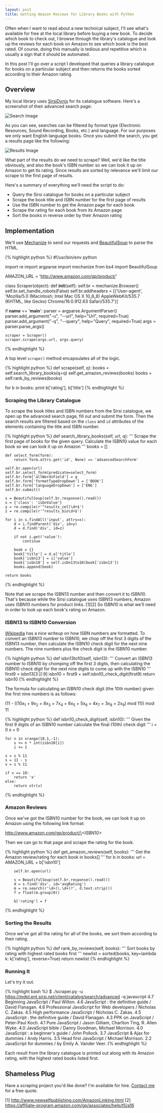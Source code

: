 ```yaml
---
layout: post
title: Getting Amazon Reviews for Library Books with Python
---
```


Often when I want to read about a new technical subject, I'll see what's available for free at the 
local library before buying a new book. To decide which book to check out, I browse through the library's
catalogue and look up the reviews for each book on Amazon to see which book is the best rated. 
Of course, doing this manually is tedious and repetitive which is usually a sign that it should be 
automated. 

In this post I'll go over a script I developed that queries a library catalogue for books on a particular 
subject and then returns the books sorted according to their Amazon rating.

## Overview

My local library uses [SirsiDynix](http://www.sirsidynix.com/) for its catalogue software. Here's a 
screenshot of their advanced search page:

![Search Image](/assets/sirsi/advanced_search.png)

As you can see, searches can be filtered by format type (Electronic Resources, Sound Recording, Books, etc.) 
and language. For our purposes we only want English language books. Once you submit the search, you get a 
results page like the following:

![Results Image](/assets/sirsi/search_results.png)

What part of the results do we need to scrape? Well, we'd like the title obviously, and also the book's 
ISBN number so we can look it up on Amazon to get its rating. Since results are sorted by relevance we'll 
limit our scrape to the first page of results. 

Here's a summary of everything we'll need the script to do:

* Query the Sirsi catalogue for books on a particular subject
* Scrape the book title and ISBN number for the first page of results
* Use the ISBN number to get the Amazon page for each book
* Scrape the rating for each book from its Amazon page
* Sort the books in reverse order by their Amazon rating

## Implementation

We'll use [Mechanize](http://wwwsearch.sourceforge.net/mechanize/) to send our requests and 
[BeautifulSoup](http://www.crummy.com/software/BeautifulSoup/) to parse the HTML.

{% highlight python %}
#!/usr/bin/env python

import re
import argparse
import mechanize
from bs4 import BeautifulSoup

AMAZON_URL = 'http://www.amazon.com/gp/product/'

class Scraper(object):
    def __init__(self):
        self.br = mechanize.Browser()
        self.br.set_handle_robots(False)
        self.br.addheaders = [('User-agent', 
                               'Mozilla/5.0 (Macintosh; Intel Mac OS X 10_6_8) AppleWebKit/535.7 (KHTML, like Gecko) Chrome/16.0.912.63 Safari/535.7')]

if __name__ == '__main__':
    parser = argparse.ArgumentParser()
    parser.add_argument("-u", "--url",   help="Url", required=True)
    parser.add_argument("-q", "--query", help="Query", required=True)
    args = parser.parse_args()

    scraper = Scraper()
    scraper.scrape(args.url, args.query)
{% endhighlight %}

A top level `scrape()` method encapsulates all of the logic.

{% highlight python %}
def scrape(self, q):
   books = self.search_library_books(q=q)
   self.get_amazon_reviews(books)
   books = self.rank_by_reviews(books)

   for b in books:
       print b['rating'], b['title']
{% endhighlight %}

### Scraping the Library Catalogue

To scrape the book titles and ISBN numbers from the Sirsi catalogue, we open up the advanced search page,
fill out and submit the form. Then the search results are filtered based on the `class` and `id` attributes 
of the elements containing the title and ISBN number. 

{% highlight python %}
def search_library_books(self, url, q):
    '''
    Scrape the first page of books for the given query.
    Calculate the ISBN10 value for each book so we can 
    look it up on Amazon
    '''
    books = []

    def select_form(form):
        return form.attrs.get('id', None) == 'advancedSearchForm'

    self.br.open(url)
    self.br.select_form(predicate=select_form)
    self.br.form['allWordsField'] = q
    self.br.form['formatTypeDropDown'] = ['BOOK']
    self.br.form['languageDropDown'] = ['ENG']
    self.br.submit()

    s = BeautifulSoup(self.br.response().read())
    x = {'class': 'isbnValue'}
    y = re.compile(r'^results_cell\d+$')
    z = re.compile(r'^results_bio\d+$')

    for i in s.findAll('input', attrs=x):
        d = i.findParent('div', id=y)
        d = d.find('div', id=z)

        if not i.get('value'):
            continue

        book = {}
        book['title'] = d.a['title']
        book['isbn13'] = i['value']
        book['isbn10'] = self.isbn13to10(book['isbn13'])
        books.append(book)

    return books
{% endhighlight %}

Note that we scrape the ISBN13 number and then convert it to ISBN10. That's because while the 
Sirsi catalogue uses ISBN13 numbers, Amazon uses ISBN10 numbers for product links. [1][2] So
ISBN10 is what we'll need in order to look up each book's rating on Amazon.

### ISBN13 to ISBN10 Conversion
[Wikipedia](http://en.wikipedia.org/wiki/International_Standard_Book_Number#ISBN-10_check_digit_calculation) has a nice writeup
on how ISBN numbers are formatted. To convert an ISBN13 number to ISBN10, we chop off the first 3 digits of the ISBN13 number, then
calculate the ISBN10 check digit for the next nine numbers. The nine numbers plus the check digit is the ISBN10 number.

{% highlight python %}
def isbn13to10(self, isbn13):
    '''
    Convert an ISBN13 number to ISBN10 by chomping off the
    first 3 digits, then calculating the ISBN10 check digit 
    for the next nine digits to come up with the ISBN10 
    '''
    first9 = isbn13[3:][:9]
    isbn10 = first9 + self.isbn10_check_digit(first9)
    return isbn10
{% endhighlight %}

The formula for calculating an ISBN10 check digit (the 10th number) given the first nine numbers
is as follows:

(11 - ((10x<sub>1</sub> + 9x<sub>2</sub> + 8x<sub>3</sub> + 7x<sub>4</sub> + 6x<sub>5</sub> + 5x<sub>6</sub> + 4x<sub>7</sub> + 3x<sub>8</sub> + 2x<sub>9</sub>) mod 11)) mod 11

{% highlight python %}
def isbn10_check_digit(self, isbn10):
    '''
    Given the first 9 digits of an ISBN10 number calculate
    the final (10th) check digit
    '''
    i = 0
    s = 0

    for n in xrange(10,1,-1):
        s += n * int(isbn10[i])
        i += 1

    s = s % 11
    s = 11 - s
    v = s % 11
        
    if v == 10:
        return 'x'
    else:
        return str(v)
{% endhighlight %}

### Amazon Reviews

Once we've got the ISBN10 number for the book, we can look it up on Amazon using the following link
format:

http://www.amazon.com/gp/product/\<ISBN10\>

Then we can go to that page and scrape the rating for the book.

{% highlight python %}
def get_amazon_reviews(self, books):
    '''
    Get the Amazon review/rating for each book in books[]
    '''
    for b in books:
        url = AMAZON_URL + b['isbn10']

        self.br.open(url)

        s = BeautifulSoup(self.br.response().read())
        d = s.find('div', id='avgRating')
        m = re.search(r'\d+(\.\d+)?', d.text.strip())
        f = float(m.group(0))

        b['rating'] = f
{% endhighlight %}

### Sorting the Results

Once we've got all the rating for all of the books, we sort them according to their rating.

{% highlight python %}
def rank_by_reviews(self, books):
    ''' 
    Sort books by rating with highest rated books first
    '''
    newlist = sorted(books, key=lambda k: k['rating'], reverse=True) 
    return newlist
{% endhighlight %}

### Running It

Let's try it out.

{% highlight bash %}
$ ./scraper.py -u https://mdpl.ent.sirsi.net/client/catalog/search/advanced -q javascript
4.7 Beginning JavaScript / Paul Wilton.
4.6 JavaScript : the definitive guide / David Flanagan.
4.6 Professional JavaScript for Web developers / Nicholas C. Zakas.
4.5 High performance JavaScript / Nicholas C. Zakas.
4.5 JavaScript : the definitive guide / David Flanagan.
4.3 PPK on JavaScript  / Peter-Paul Koch.
4.1 Pure JavaScript / Jason Gilliam, Charlton Ting, R. Allen Wyke.
4.0 JavaScript bible / Danny Goodman, Michael Morrison.
4.0 JavaScript : a beginner's guide / John Pollock.
3.7 JavaScript & Ajax for dummies / Andy Harris.
3.5 Head first JavaScript / Michael Morrison.
2.2 JavaScript for dummies / by Emily A. Vander Veer.
{% endhighlight %}

Each result from the library catalogue is printed out along with its Amazon rating, with the highest
rated books listed first.

## Shameless Plug

Have a scraping project you'd like done? I'm available for hire. [Contact me](/contact) 
for a free quote.

[1] http://www.newselfpublishing.com/AmazonLinking.html 
[2] https://affiliate-program.amazon.com/gp/associates/help/t5/a16